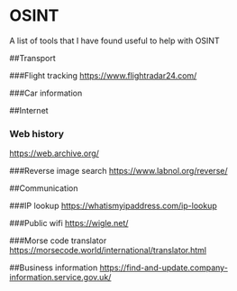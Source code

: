 # OSINT
A list of tools that I have found useful to help with OSINT

##Transport

###Flight tracking
https://www.flightradar24.com/

###Car information

##Internet

### Web history
https://web.archive.org/

###Reverse image search
https://www.labnol.org/reverse/

##Communication

###IP lookup
https://whatismyipaddress.com/ip-lookup

###Public wifi
https://wigle.net/

###Morse code translator
https://morsecode.world/international/translator.html

##Business information
https://find-and-update.company-information.service.gov.uk/



